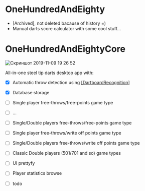 # OneHundredAndEighty 
* [Archived], not deleted bacause of history =)
* Manual darts score calculator with some cool stuff...
  
# OneHundredAndEightyCore
![Скриншот 2019-11-09 19 26 52](https://user-images.githubusercontent.com/42347722/77202337-2d73f400-6aff-11ea-82e9-1319734e7007.png)

All-in-one steel tip darts desktop app with:
- [x] Automatic throw detection using [[DartboardRecognition]](https://github.com/YellowFive5/DartboardRecognition)
- [x] Database storage
- [ ] Single player free-throws/free-points game type
- [ ] ...
- [ ] Single/Double players free-throws/free-points game type
- [ ] Single player free-throws/write off points game type
- [ ] Single/Double players free-throws/write off points game type
- [ ] Classic Double players (501/701 and so) game types
- [ ] UI prettyfy
- [ ] Player statistics browse
- [ ] todo


